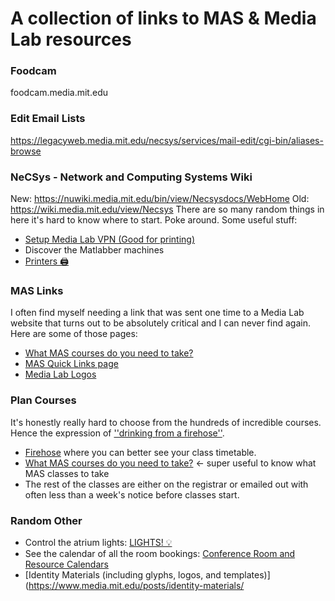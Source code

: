 # A collection of links to MAS & Media Lab resources 

### Foodcam
foodcam.media.mit.edu

### Edit Email Lists
https://legacyweb.media.mit.edu/necsys/services/mail-edit/cgi-bin/aliases-browse


### NeCSys - Network and Computing Systems Wiki
New: https://nuwiki.media.mit.edu/bin/view/Necsysdocs/WebHome
Old: https://wiki.media.mit.edu/view/Necsys
There are so many random things in here it's hard to know where to start. Poke around.
Some useful stuff:
* [Setup Media Lab VPN (Good for printing)](https://nuwiki.media.mit.edu/bin/view/Necsysdocs/HowToVPN)
* Discover the Matlabber machines
* [Printers 🖨️](https://nuwiki.media.mit.edu/bin/view/Main/LabPrinters)


### MAS Links
I often find myself needing a link that was sent one time to a Media Lab website that turns out to be absolutely critical and I can never find again. Here are some of those pages:
* [What MAS courses do you need to take?](https://www.media.mit.edu/posts/registration-information/)
* [MAS Quick Links page](https://www.media.mit.edu/posts/quick-links/)
* [Media Lab Logos](https://www.media.mit.edu/posts/identity-materials/)


### Plan Courses
It's honestly really hard to choose from the hundreds of incredible courses. Hence the expression of [''drinking from a firehose''](http://hacks.mit.edu/Hacks/by_year/1991/fire_hydrant/).
* [Firehose](https://firehose.guide/) where you can better see your class timetable.
* [What MAS courses do you need to take?](https://www.media.mit.edu/posts/registration-information/) <- super useful to know what MAS classes to take
* The rest of the classes are either on the registrar or emailed out with often less than a week's notice before classes start.

### Random Other

* Control the atrium lights: [LIGHTS! 💡](http://lights.media.mit.edu/atrium/)
* See the calendar of all the room bookings: [Conference Room and Resource Calendars](https://roomrequest.media.mit.edu)
* [Identity Materials (including glyphs, logos, and templates)](https://www.media.mit.edu/posts/identity-materials/




